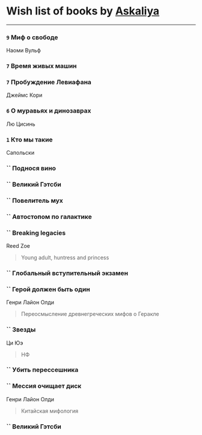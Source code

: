 # Wish list of books by [Askaliya](http://vk.com/id326783541)
---

### `9` Миф о свободе
Наоми Вульф

### `7` Время живых машин

### `7` Пробуждение Левиафана
Джеймс Кори

### `6` О муравьях и динозаврах
Лю Цисинь

### `1` Кто мы такие
Сапольски

### `` Поднося вино

### `` Великий Гэтсби

### `` Повелитель мух

### `` Автостопом по галактике

### `` Breaking legacies
Reed Zoe
> Young adult,  huntress and princess

### `` Глобальный вступительный экзамен

### `` Герой должен быть один
Генри Лайон Олди
> Переосмысление древнегреческих мифов о Геракле

### `` Звезды
Ци Юэ
> НФ

### `` Убить перессешника

### `` Мессия очищает диск
Генри Лайон Олди
> Китайская мифология

### `` Великий Гэтсби

